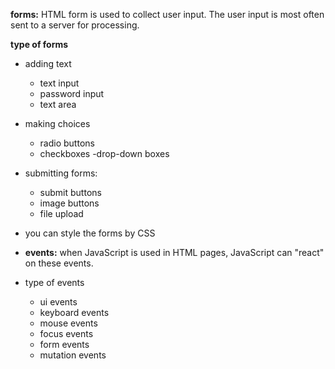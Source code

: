 **forms:** HTML form is used to collect user input. The user input is most often sent to a server for processing.

**type of forms**
- adding text
    - text input
    - password input
    - text area
- making choices
    - radio buttons
    - checkboxes
    -drop-down boxes
- submitting forms:
    - submit buttons
    - image buttons
    - file upload
- you can style the forms by CSS

- **events:** when JavaScript is used in HTML pages, JavaScript can "react" on these events.
- type of events
    - ui events
    - keyboard events
    - mouse events
    - focus events
    - form events
    - mutation events 
